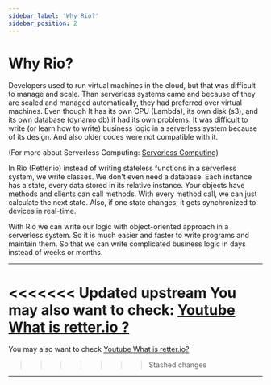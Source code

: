 ```yaml
---
sidebar_label: 'Why Rio?'
sidebar_position: 2
---
```


# Why Rio?
Developers used to run virtual machines in the cloud, but that was difficult to manage and scale. Than serverless systems came and because of they are scaled and managed automatically, they had preferred over virtual machines. Even though It has its own CPU (Lambda), its own disk (s3), and its own database (dynamo db) it had its own problems. It was difficult to write (or learn how to write) business logic in a serverless system because of its design. And also older codes were not compatible with it.

(For more about Serverless Computing: [Serverless Computing](/docs/Concepts/Serverless%20Computing/))

In Rio (Retter.io) instead of writing stateless functions in a serverless system, we write classes.
We don't even need a database. Each instance has a state, every data stored in its relative instance. Your objects have methods and clients can call methods. With every method call, we can just calculate the next state. Also, if one state changes, it gets synchronized to devices in real-time.

With Rio we can write our logic with object-oriented approach in a serverless system. So it is much easier and faster to write programs and maintain them. So that we can write complicated business logic in days instead of weeks or months.

---

<<<<<<< Updated upstream
You may also want to check: [Youtube What is retter.io ?](https://www.youtube.com/channel/UCcSE3QHVrW4NwXyKmxQXvOw)
=======
You may also want to check [Youtube What is retter.io?](https://www.youtube.com/watch?v=OL-V1CqF8oY)
>>>>>>> Stashed changes

---